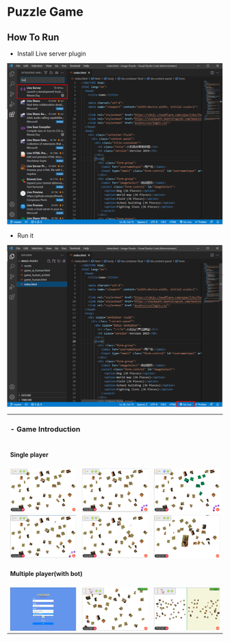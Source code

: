 # Puzzle Game


## How To Run

* Install Live server plugin
<img src="./assets/img/readme/install_1.png">

* Run it
<img src="./assets/img/readme/install_2.png">
      
<div>


  <table width="100%">
    <tr>
      <td colspan="6"><h3> - Game Introduction</h3></td>
    </tr>
    <tr>
      <td colspan="6"><h4> Single player </h4></td>
    </tr>
    <tr>
      <td colspan="2"><img src="./assets/img/readme/game_1.png"></td>
      <td colspan="2"><img src="./assets/img/readme/game_2.png"></td>
      <td colspan="2"><img src="./assets/img/readme/game_3.png"></td>
    </tr>
    <tr>    
      <td colspan="2"><img src="./assets/img/readme/game_4.png"></td>
      <td colspan="2"><img src="./assets/img/readme/game_5.png"></td>
      <td colspan="2"><img src="./assets/img/readme/game_6.png"></td>
    </tr>
    <tr>
      <td colspan="6"><h4> Multiple player(with bot) </h4></td>
    </tr>
    <tr>
      <td colspan="2"><img src="./assets/img/readme/game_7.png"></td>
      <td colspan="2"><img src="./assets/img/readme/game_8.png"></td> 
      <td colspan="2"><img src="./assets/img/readme/game_9.png"></td> 
    </tr>
  </table>
</div>
